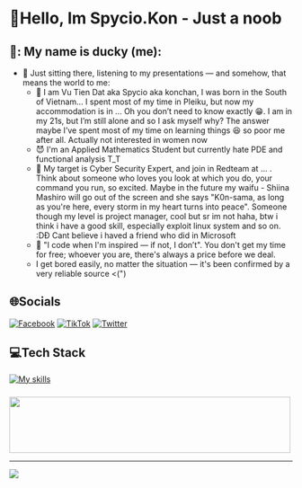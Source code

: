 # 💫Hello, Im Spycio.Kon - Just a noob
## 💫: My name is ducky (me):
- 🫣 Just sitting there, listening to my presentations — and somehow, that means the world to me:
  + 🥇 I am Vu Tien Dat aka Spycio aka konchan, I was born in the South of Vietnam… I spent most of my time in Pleiku, but now my accommodation is in … Oh you don’t need to know exactly 😁. I am in my 21s, but I’m still alone and so I ask myself why? The answer maybe I’ve spent most of my time on learning things 😆 so poor me after all. Actually not interested in women now
  + 😈 I'm an Applied Mathematics Student but currently hate PDE and functional analysis T_T
  + 🐳 My target is Cyber Security Expert, and join in Redteam at ... . Think about someone who loves you look at which you do, your command you run, so excited. Maybe in the future my waifu - Shiina Mashiro will go out of the screen and she says "K0n-sama, as long as you're here, every storm in my heart turns into peace". Someone though my level is project manager, cool but sr im not haha, btw i think i have a good skill, especially exploit linux system and so on. :DĐ Cant believe i haved a friend who did in Microsoft
  + 🎵 "I code when I'm inspired — if not, I don’t". You don't get my time for free; whoever you are, there's always a price before we deal.
  +  I get bored easily, no matter the situation — it's been confirmed by a very reliable source <(")

## 🌐Socials
[![Facebook](https://img.shields.io/badge/Facebook-%231877F2.svg?logo=Facebook&logoColor=white)](https://www.facebook.com/s1mpl3Love) [![TikTok](https://img.shields.io/badge/TikTok-%23000000.svg?logo=TikTok&logoColor=white)](https://www.tiktok.com/@spyciokon) [![Twitter](https://img.shields.io/badge/Twitter-%231DA1F2.svg?logo=Twitter&logoColor=white)](https://twitter.com/KonSpycio) 

## 💻Tech Stack
[![My skills](https://skillicons.dev/icons?i=latex,php,python,mysql,javascript,r,expressjs,linux,vscode,anaconda&perline=15)](https://laxiisteam.blogspot.com)

### 
<img src="https://tryhackme-badges.s3.amazonaws.com/hackervnn40.png" width="500px" height="100px"/>

---
[![](https://visitcount.itsvg.in/api?id=tiyeume25112004&icon=8&color=9)](https://visitcount.itsvg.in)
